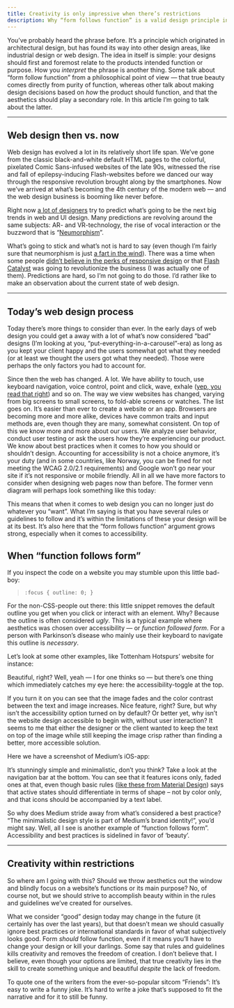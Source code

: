 ```yaml
---
title: Creativity is only impressive when there’s restrictions
description: Why “form follows function” is a valid design principle in today’s web design landscape.
---
```


You’ve probably heard the phrase before. It’s a principle which originated in
architectural design, but has found its way into other design areas, like
industrial design or web design. The idea in itself is simple: your designs
should first and foremost relate to the products intended function or purpose.
How you _interpret_ the phrase is another thing. Some talk about “form follow
function” from a philosophical point of view — that true beauty comes directly
from purity of function, whereas other talk about making design decisions based
on _how_ the product should function, and that the aesthetics should play a
secondary role. In this article I’m going to talk about the latter.

---

## Web design then vs. now

Web design has evolved a lot in its relatively short life span. We’ve gone from
the classic black-and-white default HTML pages to the colorful, pixelated Comic
Sans-infused websites of the late 90s, witnessed the rise and fall of
epilepsy-inducing Flash-websites before we danced our way through the responsive
revolution brought along by the smartphones. Now we’ve arrived at what’s
becoming the 4th century of the modern web — and the web design business is
booming like never before.

Right now [a lot of designers](https://medium.com/search?q=design%20trends%20for%202020) try to predict what’s going to be the next big trends in web and UI design. Many predictions are revolving around the same subjects: AR- and VR-technology, the rise of vocal interaction or the buzzword that is “[Neumorphism](https://uxdesign.cc/neumorphism-in-user-interfaces-b47cef3bf3a6)”.

What’s going to stick and what’s not is hard to say (even though I’m fairly sure
that neumorphism is just [a fart in the
wind](https://uxdesign.cc/neumorphism-will-not-be-a-huge-trend-in-2020-67a8c35e52cc)).
There was a time when some people [didn’t believe in the perks of responsive
design](https://managewp.com/blog/5-reasons-why-responsive-design-is-not-worth-it)
or that [Flash Catalyst](https://www.youtube.com/watch?v=hII6AbGrWR8) was going
to revolutionize the business (I was actually one of them). Predictions are
hard, so I’m not going to do those. I’d rather like to make an observation about
the current state of web design.

---

## Today’s web design process

Today there’s more things to consider than ever. In the early days of web design
you could get a away with a lot of what’s now considered “bad” designs (I’m
looking at you, “put-everything-in-a-carousel”-era) as long as you kept your
client happy and the users somewhat got what they needed (or at least we thought
the users got what they needed). Those were perhaps the only factors you had to
account for.

Since then the web has changed. A lot. We have ability to touch, use keyboard
navigation, voice control, point and click, wave, exhale ([yep, you read that
right](https://www.wired.com/2010/01/blow-zyxio-interface/)) and so on. The way
we view websites has changed, varying from big screens to small screens, to
fold-able screens or watches. The list goes on. It’s easier than ever to create
a website or an app. Browsers are becoming more and more alike, devices have
common traits and input methods are, even though they are many, somewhat
consistent. On top of this we know more and more about our users. We analyze
user behavior, conduct user testing or ask the users how they’re experiencing
our product. We know about best practices when it comes to how you should or
shouldn’t design. Accounting for accessibility is not a choice anymore, it’s
your duty (and in some countries, like Norway, you can be fined for not meeting
the WCAG 2.0/2.1 requirements) and Google won’t go near your site if it’s not
responsive or mobile friendly. All in all we have more factors to consider when
designing web pages now than before. The former venn diagram will perhaps look
something like this today:

This means that when it comes to web design you can no longer just do whatever
you “want”. What I’m saying is that you have several rules or guidelines to
follow and it’s within the limitations of these your design will be at its best.
It’s also here that the “form follows function” argument grows strong,
especially when it comes to accessibility.

## When “function follows form”

If you inspect the code on a website you may stumble upon this little bad-boy:

> `:focus { outline: 0; }`

For the non-CSS-people out there: this little snippet removes the default
outline you get when you click or interact with an element. Why? Because the
outline is often considered _ugly_. This is a typical example where aesthetics
was chosen over accessibility — or _function followed form_. For a person with
Parkinson’s disease who mainly use their keyboard to navigate this outline is
_necessary_.

Let’s look at some other examples, like Tottenham Hotspurs’ website for
instance:

Beautiful, right? Well, yeah — I for one thinks so — but there’s one thing which
immediately catches my eye here: the accessibility-toggle at the top.

If you turn it on you can see that the image fades and the color contrast
between the text and image increases. Nice feature, right? Sure, but why isn’t
the accessibility option turned on by default? Or better yet, why isn’t the
website design accessible to begin with, without user interaction? It seems to
me that either the designer or the client wanted to keep the text on top of the
image while still keeping the image crisp rather than finding a better, more
accessible solution.

Here we have a screenshot of Medium’s iOS-app:

It’s stunningly simple and minimalistic, don’t you think? Take a look at the
navigation bar at the bottom. You can see that it features icons only, faded
ones at that, even though basic rules ([like these from Material
Design](https://material.io/components/bottom-navigation/#anatomy)) says that
active states should differentiate in terms of shape – not by color only, and
that icons should be accompanied by a text label.

So why does Medium stride away from what’s considered a best practice? “The
minimalistic design style is part of Medium’s brand identity!”, you’d might say.
Well, all I see is another example of “function follows form”. Accessibility and
best practices is sidelined in favor of ‘beauty’.

---

## Creativity within restrictions

So where am I going with this? Should we throw aesthetics out the window and
blindly focus on a website’s functions or its main purpose? No, of course not,
but we should strive to accomplish beauty within in the rules and guidelines
we’ve created for ourselves.

What we consider “good” design today may change in the future (it certainly has
over the last years), but that doesn’t mean we should casually ignore best
practices or international standards in favor of what subjectively looks good.
Form _should_ follow function, even if it means you’ll have to change your
design or kill your darlings. Some say that rules and guidelines kills
creativity and removes the freedom of creation. I don’t believe that. I believe,
even though your options are limited, that true creativity lies in the skill to
create something unique and beautiful _despite_ the lack of freedom.

To quote one of the writers from the ever-so-popular sitcom “Friends”: It’s easy
to write a funny joke. It’s hard to write a joke that’s supposed to fit the
narrative and for it to still be funny.
